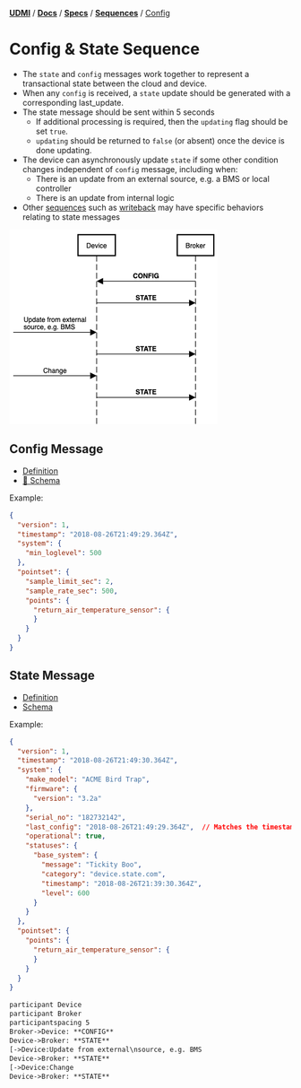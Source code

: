 [**UDMI**](../../../) / [**Docs**](../../) / [**Specs**](../) / [**Sequences**](./) 
/ [Config](#)

# Config & State Sequence

* The `state` and `config` messages work together to represent a transactional state between the cloud and device.
* When any `config` is received, a `state` update should be generated with a corresponding last_update.
* The state message should be sent within 5 seconds
  * If additional processing is required, then the `updating` flag should be set `true`.
  * `updating` should be returned to `false` (or absent) once the device is done updating.
* The device can asynchronously update `state` if some other condition changes independent of
  `config` message, including when:
  * There is an update from an external source, e.g. a BMS or local controller
  * There is an update from internal logic 
* Other [sequences](./) such as [writeback](writeback.md) may have specific behaviors relating to
  state messages 

![State and config](images/state.png)

## Config Message

- [Definition](../../messages/config.md)
- [🧬 Schema](../../../gencode/docs/config.html)

Example:
```JSON
{
  "version": 1,
  "timestamp": "2018-08-26T21:49:29.364Z",
  "system": {
    "min_loglevel": 500
  },
  "pointset": {
    "sample_limit_sec": 2,
    "sample_rate_sec": 500,
    "points": {
      "return_air_temperature_sensor": {
      }
    }
  }
}
```

## State Message

- [Definition](../../messages/state.md)
- [Schema](../../../gencode/docs/config.html)

Example:
```json
{
  "version": 1,
  "timestamp": "2018-08-26T21:49:30.364Z",
  "system": {
    "make_model": "ACME Bird Trap",
    "firmware": {
      "version": "3.2a"
    },
    "serial_no": "182732142",
    "last_config": "2018-08-26T21:49:29.364Z",  // Matches the timestamp of the config message
    "operational": true,
    "statuses": {
      "base_system": {
        "message": "Tickity Boo",
        "category": "device.state.com",
        "timestamp": "2018-08-26T21:39:30.364Z",
        "level": 600
      }
    }
  },
  "pointset": {
    "points": {
      "return_air_temperature_sensor": {
      }
    }
  }
}

```


```
participant Device
participant Broker
participantspacing 5
Broker->Device: **CONFIG**
Device->Broker: **STATE**
[->Device:Update from external\nsource, e.g. BMS 
Device->Broker: **STATE**
[->Device:Change
Device->Broker: **STATE**
```